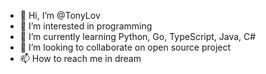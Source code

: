 - 👋 Hi, I’m @TonyLov
- 👀 I’m interested in programming
- 🌱 I’m currently learning Python, Go, TypeScript, Java, C#
- 💞️ I’m looking to collaborate on open source project
- 📫 How to reach me in dream
